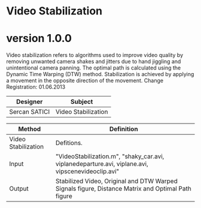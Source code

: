# Video Stabilization

# version 1.0.0
Video stabilization refers to algorithms used to improve video quality by removing unwanted camera shakes and jitters due to hand jiggling and unintentional camera panning. The optimal path is calculated using the Dynamic Time Warping (DTW) method. Stabilization is achieved by applying a movement in the opposite direction of the movement. Change Registration: 01.06.2013

Designer | Subject  |
---| --- |
Sercan SATICI | Video Stabilization |


Method | Definition  |
---| --- |
Video Stabilization | Defitions. |
Input |  "VideoStabilization.m", "shaky_car.avi, viplanedeparture.avi, viplane.avi, vipscenevideoclip.avi" |
Output | Stabilized Video, Original and DTW Warped Signals figure, Distance Matrix and Optimal Path figure  |
